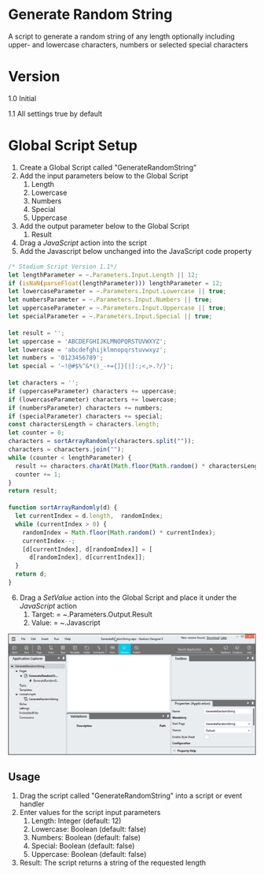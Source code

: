 # Generate Random String

A script to generate a random string of any length optionally including upper- and lowercase characters, numbers or selected special characters

# Version 

1.0 Initial

1.1 All settings true by default

# Global Script Setup
1. Create a Global Script called "GenerateRandomString"
2. Add the input parameters below to the Global Script
   1. Length
   2. Lowercase
   3. Numbers
   4. Special
   5. Uppercase
3. Add the output parameter below to the Global Script
   1. Result
4. Drag a *JavaScript* action into the script
5. Add the Javascript below unchanged into the JavaScript code property
```javascript
/* Stadium Script Version 1.1*/
let lengthParameter = ~.Parameters.Input.Length || 12;
if (isNaN(parseFloat(lengthParameter))) lengthParameter = 12;
let lowercaseParameter = ~.Parameters.Input.Lowercase || true;
let numbersParameter = ~.Parameters.Input.Numbers || true;
let uppercaseParameter = ~.Parameters.Input.Uppercase || true;
let specialParameter = ~.Parameters.Input.Special || true;

let result = '';
let uppercase = 'ABCDEFGHIJKLMNOPQRSTUVWXYZ';
let lowercase = 'abcdefghijklmnopqrstuvwxyz';
let numbers = '0123456789';
let special = '~!@#$%^&*()_-+={]}[|]:;<,>.?/}';

let characters = '';
if (uppercaseParameter) characters += uppercase;
if (lowercaseParameter) characters += lowercase;
if (numbersParameter) characters += numbers;
if (specialParameter) characters += special;
const charactersLength = characters.length;
let counter = 0;
characters = sortArrayRandomly(characters.split(""));
characters = characters.join("");
while (counter < lengthParameter) {
  result += characters.charAt(Math.floor(Math.random() * charactersLength));
  counter += 1;
}
return result;

function sortArrayRandomly(d) {
  let currentIndex = d.length,  randomIndex;
  while (currentIndex > 0) {
    randomIndex = Math.floor(Math.random() * currentIndex);
    currentIndex--;
    [d[currentIndex], d[randomIndex]] = [
      d[randomIndex], d[currentIndex]];
  }
  return d;
}
```
6. Drag a *SetValue* action into the Global Script and place it under the *JavaScript* action
   1. Target: = ~.Parameters.Output.Result
   2. Value: = ~.Javascript

![](images/Parameters.gif)

## Usage
1. Drag the script called "GenerateRandomString" into a script or event handler
2. Enter values for the script input parameters
   1. Length: Integer (default: 12)
   2. Lowercase: Boolean (default: false)
   3. Numbers: Boolean (default: false)
   4. Special: Boolean (default: false)
   5. Uppercase: Boolean (default: false)
3. Result: The script returns a string of the requested length
